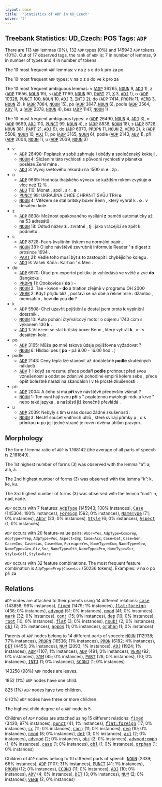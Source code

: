 ```yaml
---
layout: base
title:  'Statistics of ADP in UD_Czech'
udver: '2'
---
```


## Treebank Statistics: UD_Czech: POS Tags: `ADP`

There are 113 `ADP` lemmas (0%), 132 `ADP` types (0%) and 145943 `ADP` tokens (10%).
Out of 17 observed tags, the rank of `ADP` is: 7 in number of lemmas, 9 in number of types and 4 in number of tokens.

The 10 most frequent `ADP` lemmas: v na z s o do k pro za po

The 10 most frequent `ADP` types:  v na o z s do ve k pro za

The 10 most frequent ambiguous lemmas: v (<tt><a href="cs-pos-ADP.html">ADP</a></tt> 36265, <tt><a href="cs-pos-NOUN.html">NOUN</a></tt> 9, <tt><a href="cs-pos-ADJ.html">ADJ</a></tt> 1), z (<tt><a href="cs-pos-ADP.html">ADP</a></tt> 11656, <tt><a href="cs-pos-NOUN.html">NOUN</a></tt> 19), s (<tt><a href="cs-pos-ADP.html">ADP</a></tt> 11169, <tt><a href="cs-pos-NOUN.html">NOUN</a></tt> 90, <tt><a href="cs-pos-PART.html">PART</a></tt> 21, <tt><a href="cs-pos-X.html">X</a></tt> 3, <tt><a href="cs-pos-ADJ.html">ADJ</a></tt> 1), o (<tt><a href="cs-pos-ADP.html">ADP</a></tt> 10328, <tt><a href="cs-pos-PUNCT.html">PUNCT</a></tt> 100, <tt><a href="cs-pos-NOUN.html">NOUN</a></tt> 10, <tt><a href="cs-pos-ADJ.html">ADJ</a></tt> 3, <tt><a href="cs-pos-INTJ.html">INTJ</a></tt> 2), do (<tt><a href="cs-pos-ADP.html">ADP</a></tt> 7414, <tt><a href="cs-pos-PROPN.html">PROPN</a></tt> 11, <tt><a href="cs-pos-VERB.html">VERB</a></tt> 3, <tt><a href="cs-pos-NOUN.html">NOUN</a></tt> 2), k (<tt><a href="cs-pos-ADP.html">ADP</a></tt> 7084, <tt><a href="cs-pos-NOUN.html">NOUN</a></tt> 15), po (<tt><a href="cs-pos-ADP.html">ADP</a></tt> 3847, <tt><a href="cs-pos-NOUN.html">NOUN</a></tt> 6), podle (<tt><a href="cs-pos-ADP.html">ADP</a></tt> 3564, <tt><a href="cs-pos-ADV.html">ADV</a></tt> 1), u (<tt><a href="cs-pos-ADP.html">ADP</a></tt> 2378, <tt><a href="cs-pos-NOUN.html">NOUN</a></tt> 4), bez (<tt><a href="cs-pos-ADP.html">ADP</a></tt> 1147, <tt><a href="cs-pos-NOUN.html">NOUN</a></tt> 1)

The 10 most frequent ambiguous types:  v (<tt><a href="cs-pos-ADP.html">ADP</a></tt> 26490, <tt><a href="cs-pos-NOUN.html">NOUN</a></tt> 4, <tt><a href="cs-pos-ADJ.html">ADJ</a></tt> 3), o (<tt><a href="cs-pos-ADP.html">ADP</a></tt> 9669, <tt><a href="cs-pos-ADJ.html">ADJ</a></tt> 110, <tt><a href="cs-pos-PUNCT.html">PUNCT</a></tt> 99, <tt><a href="cs-pos-NOUN.html">NOUN</a></tt> 4), z (<tt><a href="cs-pos-ADP.html">ADP</a></tt> 8838, <tt><a href="cs-pos-NOUN.html">NOUN</a></tt> 18), s (<tt><a href="cs-pos-ADP.html">ADP</a></tt> 8728, <tt><a href="cs-pos-NOUN.html">NOUN</a></tt> 381, <tt><a href="cs-pos-PART.html">PART</a></tt> 21, <tt><a href="cs-pos-ADJ.html">ADJ</a></tt> 9), do (<tt><a href="cs-pos-ADP.html">ADP</a></tt> 6970, <tt><a href="cs-pos-PROPN.html">PROPN</a></tt> 11, <tt><a href="cs-pos-NOUN.html">NOUN</a></tt> 2, <tt><a href="cs-pos-VERB.html">VERB</a></tt> 2), k (<tt><a href="cs-pos-ADP.html">ADP</a></tt> 5508, <tt><a href="cs-pos-NOUN.html">NOUN</a></tt> 10, <tt><a href="cs-pos-ADJ.html">ADJ</a></tt> 1), po (<tt><a href="cs-pos-ADP.html">ADP</a></tt> 3165, <tt><a href="cs-pos-NOUN.html">NOUN</a></tt> 6), podle (<tt><a href="cs-pos-ADP.html">ADP</a></tt> 2143, <tt><a href="cs-pos-ADV.html">ADV</a></tt> 1), při (<tt><a href="cs-pos-ADP.html">ADP</a></tt> 2004, <tt><a href="cs-pos-NOUN.html">NOUN</a></tt> 1), u (<tt><a href="cs-pos-ADP.html">ADP</a></tt> 2039, <tt><a href="cs-pos-NOUN.html">NOUN</a></tt> 3)


* v
  * <tt><a href="cs-pos-ADP.html">ADP</a></tt> 26490: Poplatek <b>v</b> sobě zahrnuje i obědy a společenský koktejl .
  * <tt><a href="cs-pos-NOUN.html">NOUN</a></tt> 4: Složením této rychlosti s původní rychlostí <b>v</b> planetka posléze Zemi mine .
  * <tt><a href="cs-pos-ADJ.html">ADJ</a></tt> 3: Vývoj světového rekordu na 1500 m <b>v</b> . zp .
* o
  * <tt><a href="cs-pos-ADP.html">ADP</a></tt> 9669: Hodnota thajského vývozu se každým rokem zvyšuje <b>o</b> více než 12 % .
  * <tt><a href="cs-pos-ADJ.html">ADJ</a></tt> 110: Monet , spol . s r . <b>o</b> .
  * <tt><a href="cs-pos-PUNCT.html">PUNCT</a></tt> 99: UKRAJINA CHCE CHRÁNIT SVŮJ TRH <b>o</b>
  * <tt><a href="cs-pos-NOUN.html">NOUN</a></tt> 4: Vítězem se stal britský boxer Benn , který vyhrál k . <b>o</b> . v desátém kole .
* z
  * <tt><a href="cs-pos-ADP.html">ADP</a></tt> 8838: Možnost opakovaného vysílání <b>z</b> paměti automaticky až na 53 adresátů .
  * <tt><a href="cs-pos-NOUN.html">NOUN</a></tt> 18: Odtud název <b>z</b> . zvratné , tj . jako vracející se zpět k podmětu .
* s
  * <tt><a href="cs-pos-ADP.html">ADP</a></tt> 8728: Fax <b>s</b> kvalitním tiskem na normální papír .
  * <tt><a href="cs-pos-NOUN.html">NOUN</a></tt> 381: O jeho návštěvě zevrubně informuje Reader ' <b>s</b> digest z prosince 1994 .
  * <tt><a href="cs-pos-PART.html">PART</a></tt> 21: Vedle toho musí být <b>s</b> to zastoupit i chybějícího kolegu .
  * <tt><a href="cs-pos-ADJ.html">ADJ</a></tt> 9: Vašek Káňa : Karhan ' <b>s</b> Men .
* do
  * <tt><a href="cs-pos-ADP.html">ADP</a></tt> 6970: Úřad pro exportní politiku je vyhledává ve světě a zve <b>do</b> Bangkoku .
  * <tt><a href="cs-pos-PROPN.html">PROPN</a></tt> 11: Otrokovice ( <b>do</b> ) -
  * <tt><a href="cs-pos-NOUN.html">NOUN</a></tt> 2: Tae - kwon - <b>do</b> a triatlon zřejmě v programu OH 2000
  * <tt><a href="cs-pos-VERB.html">VERB</a></tt> 2: Když přijdu blíž , postaví se na obě a řekne mile : džambo , memsahib , how <b>do</b> you <b>do</b> ?
* k
  * <tt><a href="cs-pos-ADP.html">ADP</a></tt> 5508: Chci uzavřít pojištění a dostal jsem proto <b>k</b> vyplnění dotazník .
  * <tt><a href="cs-pos-NOUN.html">NOUN</a></tt> 10: Auto pohání čtyřválcový motor o objemu 1743 ccm s výkonem 130 <b>k</b> .
  * <tt><a href="cs-pos-ADJ.html">ADJ</a></tt> 1: Vítězem se stal britský boxer Benn , který vyhrál <b>k</b> . o . v desátém kole .
* po
  * <tt><a href="cs-pos-ADP.html">ADP</a></tt> 3165: Může <b>po</b> mně takové údaje pojišťovna vyžadovat ?
  * <tt><a href="cs-pos-NOUN.html">NOUN</a></tt> 6: Hlídací pes ( <b>po</b> - pá 9.00 - 16.00 hod . )
* podle
  * <tt><a href="cs-pos-ADP.html">ADP</a></tt> 2143: Ceny tepla lze stanovit až dodatečně <b>podle</b> skutečných nákladů .
  * <tt><a href="cs-pos-ADV.html">ADV</a></tt> 1: I když se rozumu přece podaří <b>podle</b> prchnout před svou vznešeností a oddat se zdánlivě pohodlné empirii kolem sebe , přece opět bolestně narazí na skandalon i v té prosté zkušenosti .
* při
  * <tt><a href="cs-pos-ADP.html">ADP</a></tt> 2004: A čeho si má <b>při</b> své návštěvě především všímat ?
  * <tt><a href="cs-pos-NOUN.html">NOUN</a></tt> 1: Ten nyní hájí svou <b>při</b> s " popletenou mytologií rodu a krve " nebo také jazyka , a naštěstí již konečně převládá .
* u
  * <tt><a href="cs-pos-ADP.html">ADP</a></tt> 2039: Nebyly s tím <b>u</b> nás dosud žádné zkušenosti .
  * <tt><a href="cs-pos-NOUN.html">NOUN</a></tt> 3: Nechť součet vnitřních úhlů , které svírají přímky p , q s přímkou <b>u</b> po její jedné straně je roven dvěma úhlům pravým .

## Morphology

The form / lemma ratio of `ADP` is 1.168142 (the average of all parts of speech is 2.181849).

The 1st highest number of forms (3) was observed with the lemma “a”: a, ala, à.

The 2nd highest number of forms (3) was observed with the lemma “k”: k, ke, ku.

The 3rd highest number of forms (3) was observed with the lemma “nad”: n, nad, nade.

`ADP` occurs with 7 features: <tt><a href="cs-feat-AdpType.html">AdpType</a></tt> (145943; 100% instances), <tt><a href="cs-feat-Case.html">Case</a></tt> (145304; 100% instances), <tt><a href="cs-feat-Foreign.html">Foreign</a></tt> (592; 0% instances), <tt><a href="cs-feat-NameType.html">NameType</a></tt> (71; 0% instances), <tt><a href="cs-feat-Abbr.html">Abbr</a></tt> (23; 0% instances), <tt><a href="cs-feat-Style.html">Style</a></tt> (6; 0% instances), <tt><a href="cs-feat-Aspect.html">Aspect</a></tt> (1; 0% instances)

`ADP` occurs with 20 feature-value pairs: `Abbr=Yes`, `AdpType=Comprep`, `AdpType=Prep`, `AdpType=Voc`, `Aspect=Imp`, `Case=Acc`, `Case=Dat`, `Case=Gen`, `Case=Ins`, `Case=Loc`, `Case=Nom`, `Foreign=Yes`, `NameType=Com`, `NameType=Geo`, `NameType=Geo,Giv,Sur`, `NameType=Oth`, `NameType=Pro`, `NameType=Sur`, `Style=Coll`, `Style=Rare`

`ADP` occurs with 32 feature combinations.
The most frequent feature combination is `AdpType=Prep|Case=Loc` (50236 tokens).
Examples: v na o po při za


## Relations

`ADP` nodes are attached to their parents using 14 different relations: <tt><a href="cs-dep-case.html">case</a></tt> (143858; 99% instances), <tt><a href="cs-dep-fixed.html">fixed</a></tt> (1479; 1% instances), <tt><a href="cs-dep-flat-foreign.html">flat:foreign</a></tt> (438; 0% instances), <tt><a href="cs-dep-advmod.html">advmod</a></tt> (51; 0% instances), <tt><a href="cs-dep-nmod.html">nmod</a></tt> (41; 0% instances), <tt><a href="cs-dep-mark.html">mark</a></tt> (32; 0% instances), <tt><a href="cs-dep-conj.html">conj</a></tt> (15; 0% instances), <tt><a href="cs-dep-dep.html">dep</a></tt> (10; 0% instances), <tt><a href="cs-dep-root.html">root</a></tt> (10; 0% instances), <tt><a href="cs-dep-flat.html">flat</a></tt> (3; 0% instances), <tt><a href="cs-dep-nsubj.html">nsubj</a></tt> (2; 0% instances), <tt><a href="cs-dep-obj.html">obj</a></tt> (2; 0% instances), <tt><a href="cs-dep-appos.html">appos</a></tt> (1; 0% instances), <tt><a href="cs-dep-orphan.html">orphan</a></tt> (1; 0% instances)

Parents of `ADP` nodes belong to 14 different parts of speech: <tt><a href="cs-pos-NOUN.html">NOUN</a></tt> (112938; 77% instances), <tt><a href="cs-pos-PROPN.html">PROPN</a></tt> (16536; 11% instances), <tt><a href="cs-pos-PRON.html">PRON</a></tt> (6182; 4% instances), <tt><a href="cs-pos-DET.html">DET</a></tt> (4455; 3% instances), <tt><a href="cs-pos-NUM.html">NUM</a></tt> (2093; 1% instances), <tt><a href="cs-pos-ADJ.html">ADJ</a></tt> (1924; 1% instances), <tt><a href="cs-pos-ADP.html">ADP</a></tt> (1107; 1% instances), <tt><a href="cs-pos-ADV.html">ADV</a></tt> (491; 0% instances), <tt><a href="cs-pos-VERB.html">VERB</a></tt> (92; 0% instances), <tt><a href="cs-pos-SYM.html">SYM</a></tt> (85; 0% instances), <tt><a href="cs-pos-PART.html">PART</a></tt> (28; 0% instances),  (10; 0% instances), <tt><a href="cs-pos-INTJ.html">INTJ</a></tt> (1; 0% instances), <tt><a href="cs-pos-SCONJ.html">SCONJ</a></tt> (1; 0% instances)

143258 (98%) `ADP` nodes are leaves.

1852 (1%) `ADP` nodes have one child.

825 (1%) `ADP` nodes have two children.

8 (0%) `ADP` nodes have three or more children.

The highest child degree of a `ADP` node is 5.

Children of `ADP` nodes are attached using 15 different relations: <tt><a href="cs-dep-fixed.html">fixed</a></tt> (3420; 97% instances), <tt><a href="cs-dep-punct.html">punct</a></tt> (41; 1% instances), <tt><a href="cs-dep-flat-foreign.html">flat:foreign</a></tt> (17; 0% instances), <tt><a href="cs-dep-cc.html">cc</a></tt> (11; 0% instances), <tt><a href="cs-dep-conj.html">conj</a></tt> (11; 0% instances), <tt><a href="cs-dep-dep.html">dep</a></tt> (10; 0% instances), <tt><a href="cs-dep-nmod.html">nmod</a></tt> (8; 0% instances), <tt><a href="cs-dep-det.html">det</a></tt> (3; 0% instances), <tt><a href="cs-dep-acl.html">acl</a></tt> (2; 0% instances), <tt><a href="cs-dep-advmod.html">advmod</a></tt> (2; 0% instances), <tt><a href="cs-dep-obj.html">obj</a></tt> (2; 0% instances), <tt><a href="cs-dep-advmod-emph.html">advmod:emph</a></tt> (1; 0% instances), <tt><a href="cs-dep-case.html">case</a></tt> (1; 0% instances), <tt><a href="cs-dep-obl.html">obl</a></tt> (1; 0% instances), <tt><a href="cs-dep-orphan.html">orphan</a></tt> (1; 0% instances)

Children of `ADP` nodes belong to 10 different parts of speech: <tt><a href="cs-pos-NOUN.html">NOUN</a></tt> (2339; 66% instances), <tt><a href="cs-pos-ADP.html">ADP</a></tt> (1107; 31% instances), <tt><a href="cs-pos-PUNCT.html">PUNCT</a></tt> (41; 1% instances), <tt><a href="cs-pos-PROPN.html">PROPN</a></tt> (12; 0% instances), <tt><a href="cs-pos-CCONJ.html">CCONJ</a></tt> (11; 0% instances), <tt><a href="cs-pos-ADJ.html">ADJ</a></tt> (10; 0% instances), <tt><a href="cs-pos-ADV.html">ADV</a></tt> (4; 0% instances), <tt><a href="cs-pos-DET.html">DET</a></tt> (3; 0% instances), <tt><a href="cs-pos-NUM.html">NUM</a></tt> (2; 0% instances), <tt><a href="cs-pos-VERB.html">VERB</a></tt> (2; 0% instances)

